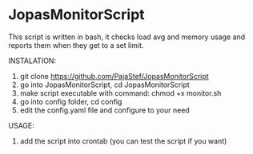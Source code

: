 # JopasMonitorScript
This script is written in bash, it checks load avg and memory usage and reports them when they get to a set limit.

INSTALATION:

1. git clone https://github.com/PajaStef/JopasMonitorScript
2. go into JopasMonitorScript, cd JopasMonitorScript
4. make script executable with command: chmod +x monitor.sh
5. go into config folder, cd config
6. edit the config.yaml file and configure to your need

USAGE:

1. add the script into crontab (you can test the script if you want)
